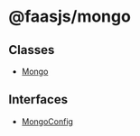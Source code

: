 # @faasjs/mongo

## Classes

- [Mongo](classes/Mongo.md)

## Interfaces

- [MongoConfig](interfaces/MongoConfig.md)
